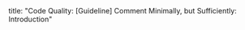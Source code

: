 <frontmatter>
title: "Code Quality: [Guideline] Comment Minimally, but Sufficiently: Introduction"
</frontmatter>

<include src="navbar.md" boilerplate />

<include src="unit-inPage-asFlat.md" boilerplate />